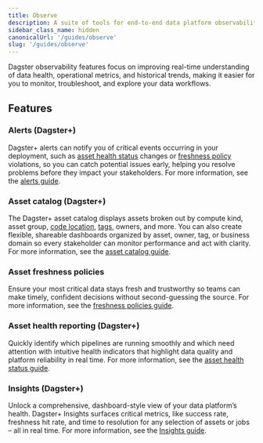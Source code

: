 ```yaml
---
title: Observe
description: A suite of tools for end-to-end data platform observability in Dagster.
sidebar_class_name: hidden
canonicalUrl: '/guides/observe'
slug: '/guides/observe'
---
```


Dagster observability features focus on improving real-time understanding of data health, operational metrics, and historical trends, making it easier for you to monitor, troubleshoot, and explore your data workflows.

## Features

### Alerts (Dagster+)

Dagster+ alerts can notify you of critical events occurring in your deployment, such as [asset health status](/guides/observe/asset-health-status) changes or [freshness policy](/guides/observe/asset-freshness-policies) violations, so you can catch potential issues early, helping you resolve problems before they impact your stakeholders. For more information, see the [alerts guide](/guides/observe/alerts).

### Asset catalog (Dagster+)

The Dagster+ asset catalog displays assets broken out by compute kind, asset group, [code location](/guides/build/projects), [tags](/guides/build/assets/metadata-and-tags/tags), owners, and more. You can also create flexible, shareable dashboards organized by asset, owner, tag, or business domain so every stakeholder can monitor performance and act with clarity. For more information, see the [asset catalog guide](/guides/observe/asset-catalog).

### Asset freshness policies

Ensure your most critical data stays fresh and trustworthy so teams can make timely, confident decisions without second-guessing the source. For more information, see the [freshness policies guide](/guides/observe/asset-freshness-policies).

### Asset health reporting (Dagster+)

Quickly identify which pipelines are running smoothly and which need attention with intuitive health indicators that highlight data quality and platform reliability in real time. For more information, see the [asset health status guide](/guides/observe/asset-health-status).

### Insights (Dagster+)

Unlock a comprehensive, dashboard-style view of your data platform’s health. Dagster+ Insights surfaces critical metrics, like success rate, freshness hit rate, and time to resolution for any selection of assets or jobs – all in real time. For more information, see the [Insights guide](/guides/observe/insights).
